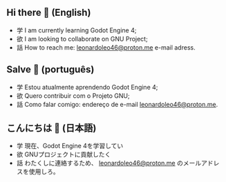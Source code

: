 ## Hi there 👋 (English)

- 学 I am currently learning Godot Engine 4;
- 欲 I am looking to collaborate on GNU Project;
- 話 How to reach me: leonardoleo46@proton.me e-mail adress.

## Salve 👋 (português)

- 学 Estou atualmente aprendendo Godot Engine 4;
- 欲 Quero contribuir com o Projeto GNU;
- 話 Como falar comigo: endereço de e-mail leonardoleo46@proton.me.

## こんにちは 👋 (日本語)

- 学 現在、Godot Engine 4を学習してい
- 欲 GNUプロジェクトに貢献したく
- 話 わたくしに連絡するため、 leonardoleo46@proton.me のメールアドレスを使用しろ。
